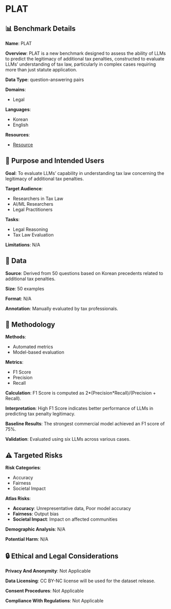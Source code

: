 # PLAT

## 📊 Benchmark Details

**Name**: PLAT

**Overview**: PLAT is a new benchmark designed to assess the ability of LLMs to predict the legitimacy of additional tax penalties, constructed to evaluate LLMs’ understanding of tax law, particularly in complex cases requiring more than just statute application.

**Data Type**: question-answering pairs

**Domains**:
- Legal

**Languages**:
- Korean
- English

**Resources**:
- [Resource](https://elaw.klri.re.kr/kor_service/lawTwoView.do?hseq=28738)

## 🎯 Purpose and Intended Users

**Goal**: To evaluate LLMs’ capability in understanding tax law concerning the legitimacy of additional tax penalties.

**Target Audience**:
- Researchers in Tax Law
- AI/ML Researchers
- Legal Practitioners

**Tasks**:
- Legal Reasoning
- Tax Law Evaluation

**Limitations**: N/A

## 💾 Data

**Source**: Derived from 50 questions based on Korean precedents related to additional tax penalties.

**Size**: 50 examples

**Format**: N/A

**Annotation**: Manually evaluated by tax professionals.

## 🔬 Methodology

**Methods**:
- Automated metrics
- Model-based evaluation

**Metrics**:
- F1 Score
- Precision
- Recall

**Calculation**: F1 Score is computed as 2*(Precision*Recall)/(Precision + Recall).

**Interpretation**: High F1 Score indicates better performance of LLMs in predicting tax penalty legitimacy.

**Baseline Results**: The strongest commercial model achieved an F1 score of 75%.

**Validation**: Evaluated using six LLMs across various cases.

## ⚠️ Targeted Risks

**Risk Categories**:
- Accuracy
- Fairness
- Societal Impact

**Atlas Risks**:
- **Accuracy**: Unrepresentative data, Poor model accuracy
- **Fairness**: Output bias
- **Societal Impact**: Impact on affected communities

**Demographic Analysis**: N/A

**Potential Harm**: N/A

## 🔒 Ethical and Legal Considerations

**Privacy And Anonymity**: Not Applicable

**Data Licensing**: CC BY-NC license will be used for the dataset release.

**Consent Procedures**: Not Applicable

**Compliance With Regulations**: Not Applicable
